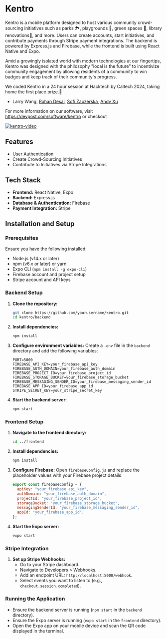 # Kentro

Kentro is a mobile platform designed to host various community crowd-sourcing initiatives such as parks 🏞️, playgrounds 🛝, green spaces 🌱, library renovations📕, and more. Users can create accounts, start initiatives, and contribute payments through Stripe payment integrations. The backend is powered by Express.js and Firebase, while the frontend is built using React Native and Expo.

Amid a growingly isolated world with modern technologies at our fingertips, Kentro was designed with the philosophy "local is the future" to incentivize community engagement by allowing residents of a community to win badges and keep track of their community's progress. 

We coded Kentro in a 24 hour session at Hacktech by Caltech 2024, taking home the first place prize.🥇

- Larry Wang, [Rohan Desai](https://github.com/rohan335), [Sofi Zaozerska](https://github.com/sofigoldfoxhmc), [Andy Xu](https://github.com/andaero)

For more information on our software, visit
https://devpost.com/software/kentro or checkout 

[![kentro-video](https://img.youtube.com/vi/pju4RQyYSng/0.jpg)](https://www.youtube.com/watch?v=pju4RQyYSng)


## Features
- User Authentication
- Create Crowd-Sourcing Initiatives
- Contribute to Initiatives via Stripe Integrations

## Tech Stack
- **Frontend:** React Native, Expo
- **Backend:** Express.js
- **Database & Authentication:** Firebase
- **Payment Integration:** Stripe

## Installation and Setup

### Prerequisites
Ensure you have the following installed:
- Node.js (v14.x or later)
- npm (v6.x or later) or yarn
- Expo CLI (`npm install -g expo-cli`)
- Firebase account and project setup
- Stripe account and API keys

### Backend Setup
1. **Clone the repository:**
    ```bash
    git clone https://github.com/yourusername/kentro.git
    cd kentro/backend
    ```

2. **Install dependencies:**
    ```bash
    npm install
    ```

3. **Configure environment variables:**
    Create a `.env` file in the `backend` directory and add the following variables:
    ```env
    PORT=5000
    FIREBASE_API_KEY=your_firebase_api_key
    FIREBASE_AUTH_DOMAIN=your_firebase_auth_domain
    FIREBASE_PROJECT_ID=your_firebase_project_id
    FIREBASE_STORAGE_BUCKET=your_firebase_storage_bucket
    FIREBASE_MESSAGING_SENDER_ID=your_firebase_messaging_sender_id
    FIREBASE_APP_ID=your_firebase_app_id
    STRIPE_SECRET_KEY=your_stripe_secret_key
    ```

4. **Start the backend server:**
    ```bash
    npm start
    ```

### Frontend Setup
1. **Navigate to the frontend directory:**
    ```bash
    cd ../frontend
    ```

2. **Install dependencies:**
    ```bash
    npm install
    ```

3. **Configure Firebase:**
    Open `firebaseConfig.js` and replace the placeholder values with your Firebase project details:
    ```javascript
    export const firebaseConfig = {
      apiKey: "your_firebase_api_key",
      authDomain: "your_firebase_auth_domain",
      projectId: "your_firebase_project_id",
      storageBucket: "your_firebase_storage_bucket",
      messagingSenderId: "your_firebase_messaging_sender_id",
      appId: "your_firebase_app_id",
    };
    ```

4. **Start the Expo server:**
    ```bash
    expo start
    ```

### Stripe Integration
1. **Set up Stripe Webhooks:**
    - Go to your Stripe dashboard.
    - Navigate to Developers > Webhooks.
    - Add an endpoint URL: `http://localhost:5000/webhook`.
    - Select events you want to listen to (e.g., `checkout.session.completed`).

### Running the Application
- Ensure the backend server is running (`npm start` in the `backend` directory).
- Ensure the Expo server is running (`expo start` in the `frontend` directory).
- Open the Expo app on your mobile device and scan the QR code displayed in the terminal.

